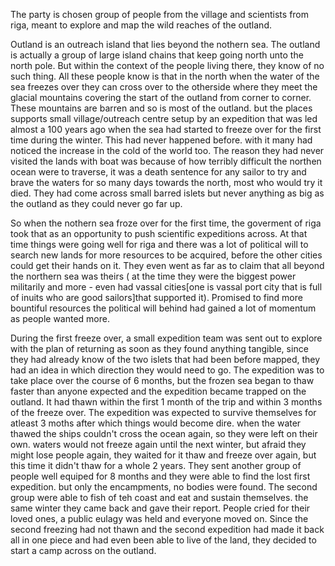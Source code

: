 The party is chosen group of people from the village and scientists from riga, meant to explore and map the wild reaches of the outland.

Outland is an outreach island that lies beyond the nothern sea. The outland is actually a group of large island chains that keep going north unto the north pole. But within the context of the people living there, they know of no such thing. All these people know is that in the north when the water of the sea freezes over they can cross over to the otherside where they meet the glacial mountains covering the start of the outland from corner to corner. These mountains are barren and so is most of the outland. but the places supports small village/outreach centre setup by an expedition that was led almost a 100 years ago when the sea had started to freeze over for the first time during the winter. This had never happened before. with it many had noticed the increase in the cold of the world too. The reason they had never visited the lands with boat was because of how terribly difficult the northen ocean were to traverse, it was a death sentence for any sailor to try and brave the waters for so many days towards the north, most who would try it died. They had come across small barred islets but never anything as big as the outland as they could never go far up.

So when the nothern sea froze over for the first time, the goverment of riga took that as an opportunity to push scientific expeditions across. At that time things were going well for riga and there was a lot of political will to search new lands for more resources to be acquired, before the other cities could get their hands on it. They even went as far as to claim that all beyond the northern sea was theirs ( at the time they were the biggest power militarily and more - even had vassal cities[one is vassal port city that is full of inuits who are good sailors]that supported it). Promised to find more bountiful resources the political will behind had gained a lot of momentum as people wanted more.


During the first freeze over, a small expedition team was sent out to explore with the plan of returning as soon as they found anything tangible, since they had already know of the two islets that had been before mapped, they had an idea in which direction they would need to go. The expedition was to take place over the course of 6 months, but the frozen sea began to thaw faster than anyone expected and the expedition became trapped on the outland. It had thawn within the first 1 month of the trip and within 3 months of the freeze over. The expedition was expected to survive themselves for atleast 3 moths after which things would become dire. when the water thawed the ships couldn't cross the ocean again, so they were left on their own. waters would not freeze again until the next winter, but afraid they might lose people again, they waited for it thaw and freeze over again, but this time it didn't thaw for a whole 2 years. They sent another group of people well equiped for 8 months and they were able to find the lost first expedition. but only the encampments, no bodies were found. The second group were able to fish of teh coast and eat and sustain themselves. the same winter they came back and gave their report. People cried for their loved ones, a public eulagy was held and everyone moved on. Since the second freezing had not thawn and the second expedition had made it back all in one piece and had even been able to live of the land, they decided to start a camp across on the outland.